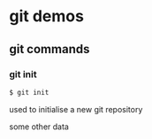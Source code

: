 # git demos

## git commands


### git init

```bash
$ git init
```

used to initialise a new git repository

some other data